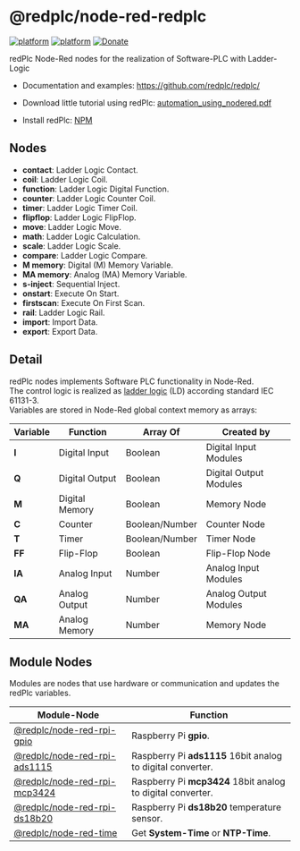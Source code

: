# @redplc/node-red-redplc

[![platform](https://img.shields.io/badge/platform-Node--RED-red)](https://nodered.org)
[![platform](https://img.shields.io/badge/platform-redPlc-ffa500)](https://flows.nodered.org/node/@redplc/node-red-redplc/)
[![Donate](https://img.shields.io/badge/Donate-PayPal-green.svg)](https://www.paypal.com/cgi-bin/webscr?cmd=_s-xclick&hosted_button_id=ZDRCZBQFWV3A6)

redPlc Node-Red nodes for the realization of Software-PLC with Ladder-Logic

- Documentation and examples:
https://github.com/redplc/redplc/

- Download little tutorial using redPlc:
[automation_using_nodered.pdf](https://github.com/redplc/redplc/raw/main/automation_using_nodered.pdf)

- Install redPlc:
[NPM](https://www.npmjs.com/package/@redplc/node-red-redplc/)

## Nodes
- **contact**: Ladder Logic Contact.
- **coil**: Ladder Logic Coil.
- **function**: Ladder Logic Digital Function.
- **counter**: Ladder Logic Counter Coil.
- **timer**: Ladder Logic Timer Coil.
- **flipflop**: Ladder Logic FlipFlop.
- **move**: Ladder Logic Move.
- **math**: Ladder Logic Calculation.
- **scale**: Ladder Logic Scale.
- **compare**: Ladder Logic Compare.
- **M memory**: Digital (M) Memory Variable.
- **MA memory**: Analog (MA) Memory Variable.
- **s-inject**: Sequential Inject.
- **onstart**: Execute On Start.
- **firstscan**: Execute On First Scan.
- **rail**: Ladder Logic Rail.
- **import**: Import Data.
- **export**: Export Data.


## Detail

redPlc nodes implements Software PLC functionality in Node-Red.<br>
The control logic is realized as [ladder logic](https://en.wikipedia.org/wiki/Ladder_logic) (LD) according standard IEC 61131-3.<br>
Variables are stored in Node-Red global context memory as arrays:

|Variable|Function|Array Of|Created by|
|---|---|---|---|
|**I**|Digital Input|Boolean|Digital Input Modules|
|**Q**|Digital Output|Boolean|Digital Output Modules|
|**M**|Digital Memory|Boolean|Memory Node|
|**C**|Counter|Boolean/Number|Counter Node|
|**T**|Timer|Boolean/Number|Timer Node|
|**FF**|Flip-Flop|Boolean|Flip-Flop Node|
|**IA**|Analog Input|Number|Analog Input Modules|
|**QA**|Analog Output|Number|Analog Output Modules|
|**MA**|Analog Memory|Number|Memory Node|

## Module Nodes
Modules are nodes that use hardware or communication and updates the redPlc variables.<br>

|Module-Node|Function|
|---|---|
|[@redplc/node-red-rpi-gpio](https://www.npmjs.com/package/@redplc/node-red-rpi-gpio)|Raspberry Pi **gpio**.|
|[@redplc/node-red-rpi-ads1115](https://www.npmjs.com/package/@redplc/node-red-rpi-ads1115)|Raspberry Pi **ads1115** 16bit analog to digital converter.|
|[@redplc/node-red-rpi-mcp3424](https://www.npmjs.com/package/@redplc/node-red-rpi-mcp3424)|Raspberry Pi **mcp3424** 18bit analog to digital converter.|
|[@redplc/node-red-rpi-ds18b20](https://www.npmjs.com/package/@redplc/node-red-rpi-ds18b20) |Raspberry Pi **ds18b20** temperature sensor.|
|[@redplc/node-red-time](https://www.npmjs.com/package/@redplc/node-red-time)| Get **System-Time** or **NTP-Time**.|
